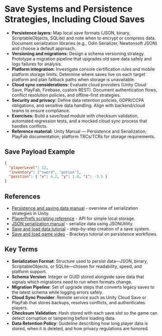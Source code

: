 # Save Systems and Persistence Strategies, Including Cloud Saves
- **Persistence layers:** Map local save formats (JSON, binary, ScriptableObjects, SQLite) and note when to encrypt or compress data. Document serialization libraries (e.g., Odin Serializer, Newtonsoft JSON) and choose a default approach.
- **Versioning and migrations:** Design a schema versioning strategy. Prototype a migration pipeline that upgrades old save data safely and logs failures for analysis.
- **Platform integration:** Investigate console certification rules and mobile platform storage limits. Determine where saves live on each target platform and plan fallback paths when storage is unavailable.
- **Cloud sync considerations:** Evaluate cloud providers (Unity Cloud Save, PlayFab, Firebase, custom REST). Document authentication flows, conflict resolution policies, and offline-first strategies.
- **Security and privacy:** Define data retention policies, GDPR/CCPA obligations, and sensitive data handling. Align with backend/cloud teams to ensure compliance.
- **Exercises:** Build a save/load module with checksum validation, automated regression tests, and a mocked cloud sync process that handles conflicts.
- **Reference material:** Unity Manual — Persistence and Serialization; PlayFab documentation; platform TRCs/TCRs for storage requirements.

## Save Payload Example
```json
{
  "playerLevel": 12,
  "inventory": ["sword", "potion"],
  "position": { "x": 4.2, "y": 1.0, "z": -3.5 }
}
```






## References
- [Persistence and saving data manual](https://docs.unity3d.com/Manual/persistence-saving-data.html) - overview of serialization strategies in Unity.
- [PlayerPrefs scripting reference](https://docs.unity3d.com/ScriptReference/PlayerPrefs.html) - API for simple local storage.
- [JSON serialization manual](https://docs.unity3d.com/Manual/JSONSerialization.html) - serialize data using JSONUtility.
- [Save and load data tutorial](https://learn.unity.com/tutorial/save-and-load-data) - step-by-step creation of a save system.
- [Save and load game video](https://www.youtube.com/watch?v=XOjd_qU2Ido) - Brackeys tutorial on persistence workflows.
## Key Terms
- **Serialization Format**: Structure used to persist data—JSON, binary, ScriptableObjects, or SQLite—chosen for readability, speed, and platform support.
- **Schema Version**: Integer or GUID stored alongside save data that signals which migrations need to run when formats change.
- **Migration Pipeline**: Set of upgrade steps that converts legacy saves to the latest schema while logging errors safely.
- **Cloud Sync Provider**: Remote service such as Unity Cloud Save or PlayFab that stores backups, resolves conflicts, and authenticates players.
- **Checksum Validation**: Hash stored with each save slot so the game can detect corruption or tampering before loading data.
- **Data Retention Policy**: Guideline describing how long player data is stored, when it is deleted, and how privacy regulations are honored.
